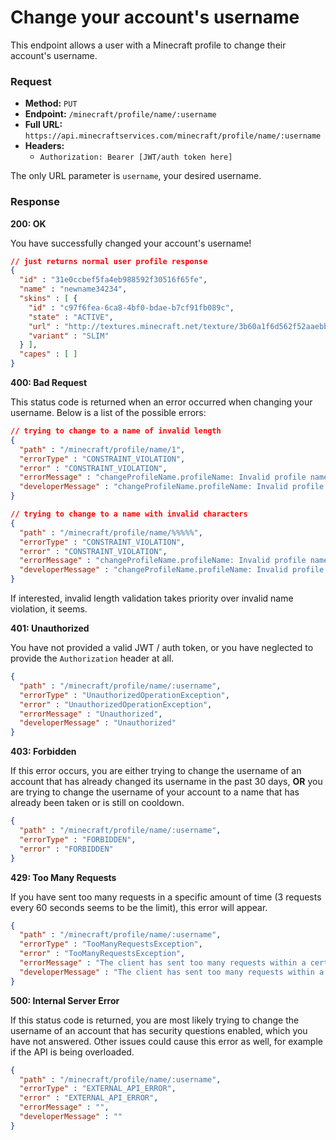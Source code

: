 # Change your account's username
This endpoint allows a user with a Minecraft profile to change their account's username.

### Request
- **Method:** `PUT`
- **Endpoint:** `/minecraft/profile/name/:username`
- **Full URL:** `https://api.minecraftservices.com/minecraft/profile/name/:username`
- **Headers:**
    - `Authorization: Bearer [JWT/auth token here]`

The only URL parameter is `username`, your desired username.

### Response
**200: OK**

You have successfully changed your account's username!

```json
// just returns normal user profile response
{
  "id" : "31e0ccbef5fa4eb988592f30516f65fe",
  "name" : "newname34234",
  "skins" : [ {
    "id" : "c97f6fea-6ca8-4bf0-bdae-b7cf91fb089c",
    "state" : "ACTIVE",
    "url" : "http://textures.minecraft.net/texture/3b60a1f6d562f52aaebbf1434f1de147933a3affe0e764fa49ea057536623cd3",
    "variant" : "SLIM"
  } ],
  "capes" : [ ]
}
```

**400: Bad Request**

This status code is returned when an error occurred when changing your username. Below is a list of the possible errors:

```json
// trying to change to a name of invalid length
{
  "path" : "/minecraft/profile/name/1",
  "errorType" : "CONSTRAINT_VIOLATION",
  "error" : "CONSTRAINT_VIOLATION",
  "errorMessage" : "changeProfileName.profileName: Invalid profile name, changeProfileName.profileName: size must be between 3 and 16",
  "developerMessage" : "changeProfileName.profileName: Invalid profile name, changeProfileName.profileName: size must be between 3 and 16"
}

// trying to change to a name with invalid characters
{
  "path" : "/minecraft/profile/name/%%%%%",
  "errorType" : "CONSTRAINT_VIOLATION",
  "error" : "CONSTRAINT_VIOLATION",
  "errorMessage" : "changeProfileName.profileName: Invalid profile name",
  "developerMessage" : "changeProfileName.profileName: Invalid profile name"
}
```

If interested, invalid length validation takes priority over invalid name violation, it seems.

**401: Unauthorized**

You have not provided a valid JWT / auth token, or you have neglected to provide the `Authorization` header at all.

```json
{
  "path" : "/minecraft/profile/name/:username",
  "errorType" : "UnauthorizedOperationException",
  "error" : "UnauthorizedOperationException",
  "errorMessage" : "Unauthorized",
  "developerMessage" : "Unauthorized"
}
```

**403: Forbidden**

If this error occurs, you are either trying to change the username of an account that has already changed its username in the past 30 days, **OR** you are trying to change the username of your account to a name that has already been taken or is still on cooldown.

```json
{
  "path" : "/minecraft/profile/name/:username",
  "errorType" : "FORBIDDEN",
  "error" : "FORBIDDEN"
}
```

**429: Too Many Requests**

If you have sent too many requests in a specific amount of time (3 requests every 60 seconds seems to be the limit), this error will appear.

```json
{
  "path" : "/minecraft/profile/name/:username",
  "errorType" : "TooManyRequestsException",
  "error" : "TooManyRequestsException",
  "errorMessage" : "The client has sent too many requests within a certain amount of time",
  "developerMessage" : "The client has sent too many requests within a certain amount of time"
}
```

**500: Internal Server Error**

If this status code is returned, you are most likely trying to change the username of an account that has security questions enabled, which you have not answered. Other issues could cause this error as well, for example if the API is being overloaded.

```json
{
  "path" : "/minecraft/profile/name/:username",
  "errorType" : "EXTERNAL_API_ERROR",
  "error" : "EXTERNAL_API_ERROR",
  "errorMessage" : "",
  "developerMessage" : ""
}
```
